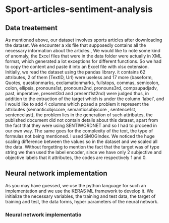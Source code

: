 # Sport-articles-sentiment-analysis

## Data treatement
 As mentioned above, our dataset involves sports articles after downloading the dataset. We encounter a xls file that supposedly contains all the necessary information about the articles., We would like to note some kind of anomaly, the Excel files that were in the data folder were actually in XML format, which generated a lot exceptions for different functions. So we had to copy the content and paste it into an Excel file with xlsx extension.
 Initially, we read the dataset using the pandas library. it contains 62 attributes, 2 of them (TextID, Url) were useless and 17 more (baseform, Quotes, questionmarks, exclamationmarks, fullstops, commas, semicolon, colon, ellipsis, pronouns1st, pronouns2nd, pronouns3rd, compsupadjadv, past, imperative, present3rd and present1st2nd) were judged thus, in addition to the extraction of the target which is under the column 'label', and I would like to add 4 columns which posed a problem it represent the attributes (semanticobjscore, semanticsubjscore , sentence1st, sentencelast), the problem lies in the generation of such attributes, the published document did not contain details about this dataset, apart from the fact that they were using SENTIWORDNET and so I had to proceed in our own way. The same goes for the complexity of the text, the type of formulas not being mentioned. I used SMOGIndex.
 We noticed the huge scaling difference between the values so in the dataset and we scaled all the data. Without forgetting to mention the fact that the target was of type string we then used the label encoder, since we have only 2 subjective and objective labels that it attributes, the codes are respectively 1 and 0.

## Neural network implementation
 As you may have guessed, we use the python language for such an implementation and we use the KERAS ML framework to develop it.
We initialize the necessary variables, the training and test data, the target of training and test, the data forms, hyper parameters of the neural network.
###     Neural network implementatio
